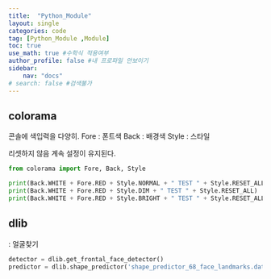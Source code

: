 ```yaml
---
title:  "Python_Module"
layout: single
categories: code
tag: [Python_Module ,Module]
toc: true
use_math: true #수학식 적용여부
author_profile: false #내 프로파일 안보이기
sidebar:
    nav: "docs" 
# search: false #검색불가
---
```

## colorama 
콘솔에 색입력을 다양히.
Fore : 폰트색
Back : 배경색
Style : 스타일

리셋하지 않음 계속 설정이 유지된다.
```py
from colorama import Fore, Back, Style

print(Back.WHITE + Fore.RED + Style.NORMAL + " TEST " + Style.RESET_ALL)
print(Back.WHITE + Fore.RED + Style.DIM + " TEST " + Style.RESET_ALL)
print(Back.WHITE + Fore.RED + Style.BRIGHT + " TEST " + Style.RESET_ALL)
```
## dlib
: 얼굴찾기
```py
detector = dlib.get_frontal_face_detector()
predictor = dlib.shape_predictor('shape_predictor_68_face_landmarks.dat')
```